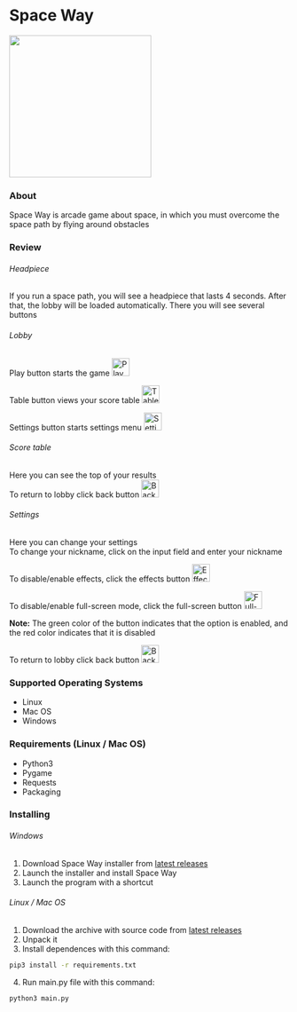 # Space Way
<img src="https://raw.githubusercontent.com/YariKartoshe4ka/Space-Way/master/icon.ico" width="256px" />


### About
Space Way is arcade game about space, in which you must overcome the space path by flying around obstacles


### Review

###### Headpiece

If you run a space path, you will see a headpiece that lasts 4 seconds. After that, the lobby will be loaded automatically. There you will see several buttons

###### Lobby

Play button starts the game <img src="https://raw.githubusercontent.com/YariKartoshe4ka/Space-Way/master/assets/images/buttons/play.bmp" alt="Play button" width="32px">  

Table button views your score table <img src="https://raw.githubusercontent.com/YariKartoshe4ka/Space-Way/master/assets/images/buttons/table.bmp" alt="Table button" width="32px">  

Settings button starts settings menu <img src="https://raw.githubusercontent.com/YariKartoshe4ka/Space-Way/master/assets/images/buttons/settings.bmp" alt="Settings button" width="32px">

###### Score table

Here you can see the top of your results  
To return to lobby click back button <img src="https://raw.githubusercontent.com/YariKartoshe4ka/Space-Way/master/assets/images/buttons/back.bmp" alt="Back button" width="32px">

###### Settings

Here you can change your settings  
To change your nickname, click on the input field and enter your nickname  

To disable/enable effects, click the effects button <img src="https://raw.githubusercontent.com/YariKartoshe4ka/Space-Way/master/assets/images/buttons/effects_false.bmp" alt="Effects button" width="32px">  

To disable/enable full-screen mode, click the full-screen button <img src="https://raw.githubusercontent.com/YariKartoshe4ka/Space-Way/master/assets/images/buttons/full_screen_false.bmp" alt="Full-screen button" width="32px">  

**Note:** The green color of the button indicates that the option is enabled, and the red color indicates that it is disabled  

To return to lobby click back button <img src="https://raw.githubusercontent.com/YariKartoshe4ka/Space-Way/master/assets/images/buttons/back.bmp" alt="Back button" width="32px">


### Supported Operating Systems
- Linux
- Mac OS
- Windows


### Requirements (Linux / Mac OS)
- Python3
- Pygame
- Requests
- Packaging


### Installing

###### Windows
1. Download Space Way installer from [latest releases](https://github.com/YariKartoshe4ka/Space-Way/releases/latest)
2. Launch the installer and install Space Way
3. Launch the program with a shortcut

###### Linux / Mac OS
1. Download the archive with source code from [latest releases](https://github.com/YariKartoshe4ka/Space-Way/releases/latest)
2. Unpack it
3. Install dependences with this command:
```bash
pip3 install -r requirements.txt
```
4. Run main.py file with this command:
```bash
python3 main.py
```
